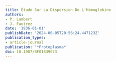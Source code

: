 ```yaml
---
title: Étude Sur La Dispersion De L'Hemoglobine
authors:
- P. Lambert
- J. Fautrez
date: '1936-01-01'
publishDate: '2024-06-05T20:56:24.447123Z'
publication_types:
- article-journal
publication: '*Protoplasma*'
doi: 10.1007/BF01839073
---
```

